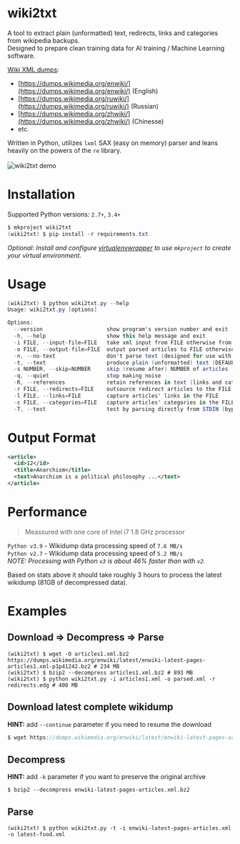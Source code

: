 # wiki2txt
A tool to extract plain (unformatted) text, redirects, links and categories from wikipedia backups.<br />
Designed to prepare clean training data for AI training / Machine Learning software.<br />

[Wiki XML dumps](https://dumps.wikimedia.org/backup-index-bydb.html):
- [https://dumps.wikimedia.org/enwiki/](https://dumps.wikimedia.org/enwiki/) (English)
- [https://dumps.wikimedia.org/ruwiki/](https://dumps.wikimedia.org/ruwiki/) (Russian)
- [https://dumps.wikimedia.org/zhwiki/](https://dumps.wikimedia.org/zhwiki/) (Chinesse)
- etc.

Written in Python, utilizes `lxml` SAX (easy on memory) parser and leans heavily on the powers of the `re` library.<br /><br />
![wiki2txt demo](https://smejkal.software/img/wiki2txt-demo.gif)

# Installation
Supported Python versions: `2.7+`, `3.4+`<br />
```csharp
$ mkproject wiki2txt
(wiki2txt) $ pip install -r requirements.txt
```
*Optional: Install and configure [virtualenvwrapper](https://virtualenvwrapper.readthedocs.io/en/latest/) to use `mkproject` to create your virtual environment.*

# Usage
```csharp
(wiki2txt) $ python wiki2txt.py --help
Usage: wiki2txt.py [options]

Options:
  --version                    show program's version number and exit
  -h, --help                   show this help message and exit
  -i FILE, --input-file=FILE   take xml input from FILE otherwise from STDIN
  -o FILE, --output-file=FILE  output parsed articles to FILE otherwise to STDOUT
  -n, --no-text                don't parse text (designed for use with -r -l -c options)
  -t, --text                   produce plain (unformatted) text (DEFAULT)
  -s NUMBER, --skip=NUMBER     skip (resume after) NUMBER of articles (appends to output files)
  -q, --quiet                  stop making noise
  -R, --references             retain references in text (links and categories)
  -r FILE, --redirects=FILE    outsource redirect articles to the FILE
  -l FILE, --links=FILE        capture articles' links in the FILE
  -c FILE, --categories=FILE   capture articles' categories in the FILE
  -T, --test                   test by parsing directly from STDIN (bypasses lxml parser)
```

# Output Format
```xml
<article>
  <id>12</id>
  <title>Anarchism</title>
  <text>Anarchism is a political philosophy ...</text>
</article>
```

# Performance
> Meassured with one core of Intel i7 1.8 GHz processor

`Python v3.9` - Wikidump data processing speed of `7.6 MB/s`<br />
`Python v2.7` - Wikidump data processing speed of `5.2 MB/s`<br />
*NOTE: Processing with Python `v3` is about 46% faster than with `v2`.* <br />

Based on stats above it should take roughly 3 hours to process the latest wikidump (81GB of decompressed data).

# Examples

## Download => Decompress => Parse
```console
(wiki2txt) $ wget -O articles1.xml.bz2 https://dumps.wikimedia.org/enwiki/latest/enwiki-latest-pages-articles1.xml-p1p41242.bz2 # 234 MB
(wiki2txt) $ bzip2 --decompress articles1.xml.bz2 # 893 MB
(wiki2txt) $ python wiki2txt.py -i articles1.xml -o parsed.xml -r redirects.edg # 400 MB
```

## Download latest complete wikidump
**HINT:** add `--continue` parameter if you need to resume the download
```csharp
$ wget https://dumps.wikimedia.org/enwiki/latest/enwiki-latest-pages-articles.xml.bz2
```

## Decompress
**HINT:** add `-k` parameter if you want to preserve the original archive
```console
$ bzip2 --decompress enwiki-latest-pages-articles.xml.bz2
```

## Parse
```shell-session
(wiki2txt) $ python wiki2txt.py -t -i enwiki-latest-pages-articles.xml -o latest-food.xml
```